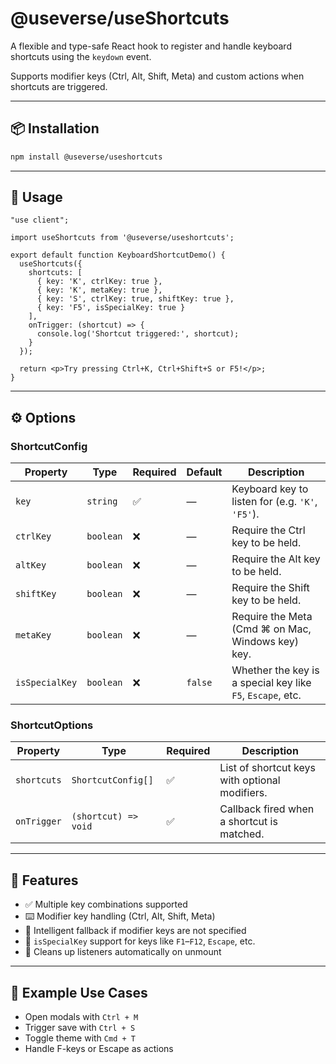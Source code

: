 # @useverse/useShortcuts

A flexible and type-safe React hook to register and handle keyboard shortcuts using the `keydown` event.

Supports modifier keys (Ctrl, Alt, Shift, Meta) and custom actions when shortcuts are triggered.

---

## 📦 Installation

```bash
npm install @useverse/useshortcuts
````

---

## 🚀 Usage

```tsx
"use client";

import useShortcuts from '@useverse/useshortcuts';

export default function KeyboardShortcutDemo() {
  useShortcuts({
    shortcuts: [
      { key: 'K', ctrlKey: true },
      { key: 'K', metaKey: true },
      { key: 'S', ctrlKey: true, shiftKey: true },
      { key: 'F5', isSpecialKey: true }
    ],
    onTrigger: (shortcut) => {
      console.log('Shortcut triggered:', shortcut);
    }
  });

  return <p>Try pressing Ctrl+K, Ctrl+Shift+S or F5!</p>;
}
```

---

## ⚙️ Options

### ShortcutConfig

| Property       | Type      | Required | Default | Description                                                |
| -------------- | --------- | -------- | ------- | ---------------------------------------------------------- |
| `key`          | `string`  | ✅        | —       | Keyboard key to listen for (e.g. `'K'`, `'F5'`).           |
| `ctrlKey`      | `boolean` | ❌        | —       | Require the Ctrl key to be held.                           |
| `altKey`       | `boolean` | ❌        | —       | Require the Alt key to be held.                            |
| `shiftKey`     | `boolean` | ❌        | —       | Require the Shift key to be held.                          |
| `metaKey`      | `boolean` | ❌        | —       | Require the Meta (Cmd ⌘ on Mac, Windows key) key.          |
| `isSpecialKey` | `boolean` | ❌        | `false` | Whether the key is a special key like `F5`, `Escape`, etc. |

### ShortcutOptions

| Property    | Type                 | Required | Description                                    |
| ----------- | -------------------- | -------- | ---------------------------------------------- |
| `shortcuts` | `ShortcutConfig[]`   | ✅        | List of shortcut keys with optional modifiers. |
| `onTrigger` | `(shortcut) => void` | ✅        | Callback fired when a shortcut is matched.     |

---

## 🧩 Features

* ✅ Multiple key combinations supported
* ⌨️ Modifier key handling (Ctrl, Alt, Shift, Meta)
* 🧠 Intelligent fallback if modifier keys are not specified
* 🎯 `isSpecialKey` support for keys like `F1`–`F12`, `Escape`, etc.
* 🔄 Cleans up listeners automatically on unmount

---

## 🧪 Example Use Cases

* Open modals with `Ctrl + M`
* Trigger save with `Ctrl + S`
* Toggle theme with `Cmd + T`
* Handle F-keys or Escape as actions